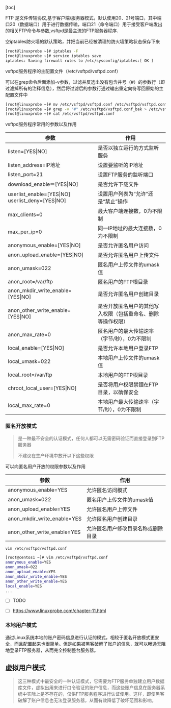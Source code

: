 <!-- toc -->
[toc]
<!-- toc -->



FTP 是文件传输协议,基于客户端/服务器模式，默认使用20、21号端口，其中端口20（数据端口）用于进行数据传输，端口21（命令端口）用于接受客户端发出的相关FTP命令与参数,vsftpd是最主流的FTP服务器程序.

空iptables防火墙的默认策略，并把当前已经被清理的防火墙策略状态保存下来

```bash
[root@linuxprobe ~]# iptables -F
[root@linuxprobe ~]# service iptables save
iptables: Saving firewall rules to /etc/sysconfig/iptables:[ OK ]
```





vsftpd服务程序的主配置文件（/etc/vsftpd/vsftpd.conf）

可以在grep命令后面添加-v参数，过滤并反选出没有包含井号（#）的参数行（即过滤掉所有的注释信息），然后将过滤后的参数行通过输出重定向符写回原始的主配置文件中

```bash
[root@linuxprobe ~]# mv /etc/vsftpd/vsftpd.conf /etc/vsftpd/vsftpd.conf_bak
[root@linuxprobe ~]# grep -v "#" /etc/vsftpd/vsftpd.conf_bak > /etc/vsftpd/vsftpd.conf
[root@linuxprobe ~]# cat /etc/vsftpd/vsftpd.conf
```



vsftpd服务程序常用的参数以及作用

| 参数                                              | 作用                                                         |
| ------------------------------------------------- | ------------------------------------------------------------ |
| listen=[YES\|NO]                                  | 是否以独立运行的方式监听服务                                 |
| listen_address=IP地址                             | 设置要监听的IP地址                                           |
| listen_port=21                                    | 设置FTP服务的监听端口                                        |
| download_enable＝[YES\|NO]                        | 是否允许下载文件                                             |
| userlist_enable=[YES\|NO] userlist_deny=[YES\|NO] | 设置用户列表为“允许”还是“禁止”操作                           |
| max_clients=0                                     | 最大客户端连接数，0为不限制                                  |
| max_per_ip=0                                      | 同一IP地址的最大连接数，0为不限制                            |
| anonymous_enable=[YES\|NO]                        | 是否允许匿名用户访问                                         |
| anon_upload_enable=[YES\|NO]                      | 是否允许匿名用户上传文件                                     |
| anon_umask=022                                    | 匿名用户上传文件的umask值                                    |
| anon_root=/var/ftp                                | 匿名用户的FTP根目录                                          |
| anon_mkdir_write_enable=[YES\|NO]                 | 是否允许匿名用户创建目录                                     |
| anon_other_write_enable=[YES\|NO]                 | 是否开放匿名用户的其他写入权限（包括重命名、删除等操作权限） |
| anon_max_rate=0                                   | 匿名用户的最大传输速率（字节/秒），0为不限制                 |
| local_enable=[YES\|NO]                            | 是否允许本地用户登录FTP                                      |
| local_umask=022                                   | 本地用户上传文件的umask值                                    |
| local_root=/var/ftp                               | 本地用户的FTP根目录                                          |
| chroot_local_user=[YES\|NO]                       | 是否将用户权限禁锢在FTP目录，以确保安全                      |
| local_max_rate=0                                  | 本地用户最大传输速率（字节/秒），0为不限制                   |





### 匿名开放模式

> 是一种最不安全的认证模式，任何人都可以无需密码验证而直接登录到FTP服务器
>
> 不建议在生产环境中放开以下这些权限

可以向匿名用户开放的权限参数以及作用

| 参数                        | 作用                               |
| --------------------------- | ---------------------------------- |
| anonymous_enable=YES        | 允许匿名访问模式                   |
| anon_umask=022              | 匿名用户上传文件的umask值          |
| anon_upload_enable=YES      | 允许匿名用户上传文件               |
| anon_mkdir_write_enable=YES | 允许匿名用户创建目录               |
| anon_other_write_enable=YES | 允许匿名用户修改目录名称或删除目录 |

``` bash
vim /etc/vsftpd/vsftpd.conf

[root@centos1 ~]# vim /etc/vsftpd/vsftpd.conf
anonymous_enable=YES
anon_umask=022
anon_upload_enable=YES
anon_mkdir_write_enable=YES
anon_other_write_enable=YES
local_enable=YES
...
```





- [ ] TODO
- [ ] https://www.linuxprobe.com/chapter-11.html



### 本地用户模式

通过Linux系统本地的账户密码信息进行认证的模式，相较于匿名开放模式更安全，而且配置起来也很简单。但是如果被黑客破解了账户的信息，就可以畅通无阻地登录FTP服务器，从而完全控制整台服务器。



## 虚拟用户模式

> 这三种模式中最安全的一种认证模式，它需要为FTP服务单独建立用户数据库文件，虚拟出用来进行口令验证的账户信息，而这些账户信息在服务器系统中实际上是不存在的，仅供FTP服务程序进行认证使用。这样，即使黑客破解了账户信息也无法登录服务器，从而有效降低了破坏范围和影响。